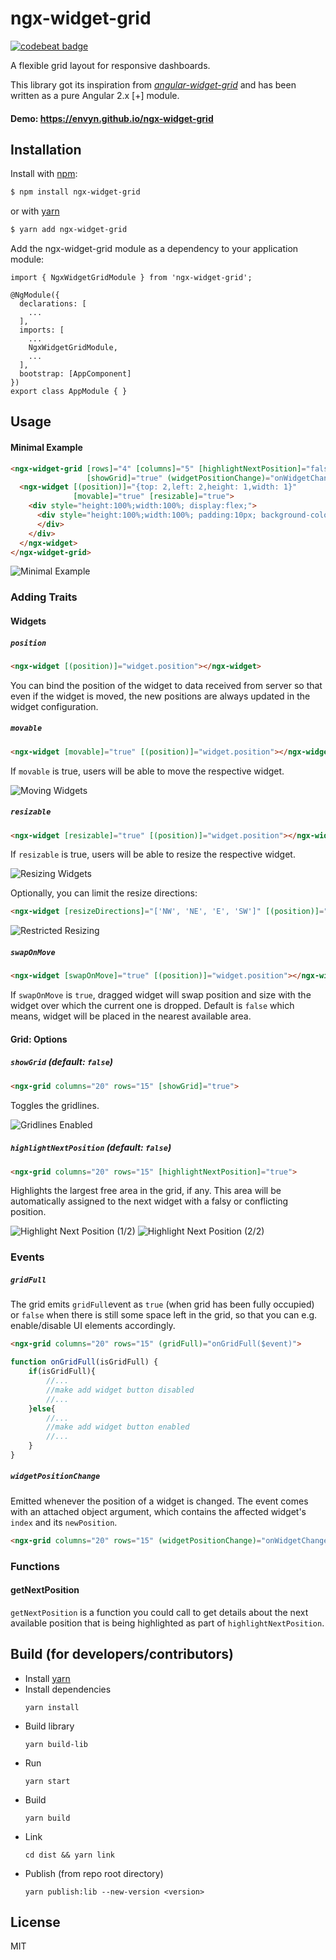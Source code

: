 # ngx-widget-grid
[![codebeat badge](https://codebeat.co/badges/8693fc3e-1013-4d82-a121-9a854c1da50b)](https://codebeat.co/projects/github-com-envyn-ngx-widget-grid-master)

A flexible grid layout for responsive dashboards.

This library got its inspiration from [*angular-widget-grid*](http://patbuergin.github.io/angular-widget-grid/) and has been written as a pure Angular 2.x [+] module.
#### Demo: https://envyn.github.io/ngx-widget-grid

## Installation
Install with [npm](http://www.npmjs.com/):

```sh
$ npm install ngx-widget-grid
```
or with [yarn](https://yarnpkg.com/)
```sh
$ yarn add ngx-widget-grid
```

Add the ngx-widget-grid module as a dependency to your application module:

```
import { NgxWidgetGridModule } from 'ngx-widget-grid';

@NgModule({
  declarations: [
    ...
  ],
  imports: [
    ...
    NgxWidgetGridModule,
    ...
  ],
  bootstrap: [AppComponent]
})
export class AppModule { }
```

## Usage
#### Minimal Example
```html
<ngx-widget-grid [rows]="4" [columns]="5" [highlightNextPosition]="false"
                 [showGrid]="true" (widgetPositionChange)="onWidgetChange($event)">
  <ngx-widget [(position)]="{top: 2,left: 2,height: 1,width: 1}"
              [movable]="true" [resizable]="true">
    <div style="height:100%;width:100%; display:flex;">
      <div style="height:100%;width:100%; padding:10px; background-color: rgb(140, 198, 0);">
      </div>
    </div>
  </ngx-widget>
</ngx-widget-grid>
```
![Minimal Example](https://raw.githubusercontent.com/patbuergin/angular-widget-grid/master/doc/wg-1.png)


### Adding Traits
#### Widgets
##### `position`
```html
<ngx-widget [(position)]="widget.position"></ngx-widget>
```
You can bind the position of the widget to data received from server so that even if the widget is moved, the new positions are always updated in the widget configuration.

##### `movable`
```html
<ngx-widget [movable]="true" [(position)]="widget.position"></ngx-widget>
```
If `movable` is true, users will be able to move the respective widget.

![Moving Widgets](https://raw.githubusercontent.com/patbuergin/angular-widget-grid/master/doc/wg-2.png)

##### `resizable`
```html
<ngx-widget [resizable]="true" [(position)]="widget.position"></ngx-widget>
```
If `resizable` is true, users will be able to resize the respective widget.

![Resizing Widgets](https://raw.githubusercontent.com/patbuergin/angular-widget-grid/master/doc/wg-3.png)

Optionally, you can limit the resize directions:
```html
<ngx-widget [resizeDirections]="['NW', 'NE', 'E', 'SW']" [(position)]="widget.position"></ngx-widget>
```

![Restricted Resizing](https://raw.githubusercontent.com/patbuergin/angular-widget-grid/master/doc/wg-4.png)

##### `swapOnMove`
````html
<ngx-widget [swapOnMove]="true" [(position)]="widget.position"></ngx-widget>
````
If `swapOnMove` is `true`, dragged widget will swap position and size with the widget over which the current one is dropped.
Default is `false` which means, widget will be placed in the nearest available area.
#### Grid: Options
##### `showGrid` (default: `false`)
```html
<ngx-grid columns="20" rows="15" [showGrid]="true">
```
Toggles the gridlines.

![Gridlines Enabled](https://raw.githubusercontent.com/patbuergin/angular-widget-grid/master/doc/wg-5.png)

##### `highlightNextPosition` (default: `false`)
```html
<ngx-grid columns="20" rows="15" [highlightNextPosition]="true">
```
Highlights the largest free area in the grid, if any. This area will be automatically assigned to the next widget with a falsy or conflicting position.

![Highlight Next Position (1/2)](https://raw.githubusercontent.com/patbuergin/angular-widget-grid/master/doc/wg-6.png)
![Highlight Next Position (2/2)](https://raw.githubusercontent.com/patbuergin/angular-widget-grid/master/doc/wg-7.png)


### Events
##### `gridFull`
The grid emits `gridFull`event as `true` (when grid has been fully occupied) or `false` when there is still some space left in the grid, so that you can e.g. enable/disable UI elements accordingly.
```html
<ngx-grid columns="20" rows="15" (gridFull)="onGridFull($event)">
```
```javascript
function onGridFull(isGridFull) {
    if(isGridFull){
        //...
        //make add widget button disabled
        //...
    }else{
        //...
        //make add widget button enabled
        //...
    }
}
```
##### `widgetPositionChange`
Emitted whenever the position of a widget is changed. The event comes with an attached object argument, which contains the affected widget's `index` and its `newPosition`.

```html
<ngx-grid columns="20" rows="15" (widgetPositionChange)="onWidgetChange($event)">
```

### Functions
#### getNextPosition
`getNextPosition` is a function you could call to get details about the next available position that is being highlighted as part of `highlightNextPosition`.


## Build (for developers/contributors)
* Install [yarn](https://yarnpkg.com/lang/en/docs/install/)
* Install dependencies
  ```nodejs
  yarn install
  ```
* Build library
  ```nodejs
  yarn build-lib
  ```
* Run
  ```nodejs
  yarn start
  ```
* Build
  ```nodejs
  yarn build
  ```
* Link
  ```nodejs
  cd dist && yarn link
  ```
* Publish (from repo root directory)
  ```nodejs
  yarn publish:lib --new-version <version>
  ```
## License
MIT
